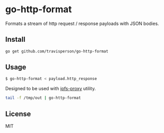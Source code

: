 # go-http-format

Formats a stream of http request / response payloads with JSON bodies.

## Install
```sh
go get github.com/travisperson/go-http-format
```

## Usage

```sh
$ go-http-format < payload.http_response
```

Designed to be used with [ipfs-proxy](https://github.com/travisperson/.dot/blob/master/bin/ipfs-proxy) utility.

```sh
tail -f /tmp/out | go-http-format
```

## License

MIT
